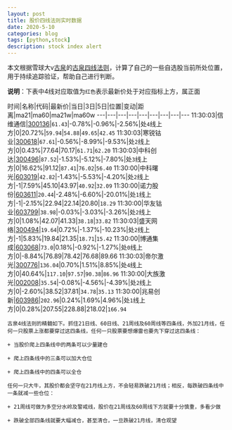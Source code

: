 ```yaml
---
layout: post
title: 股价四线法则实时数据
date: 2020-5-10
categories: blog
tags: [python,stock]
description: stock index alert
---
```



本文根据雪球大v[古泉](https://xueqiu.com/u/7148646888)的[古泉四线法则](https://xueqiu.com/7148646888/130498192)，计算了自己的一些自选股当前所处位置，用于持续追踪验证，帮助自己进行判断。

**说明**：下表中4线对应取值为`红色`表示最新价处于对应指标上方，属正面

时间|名称|代码|最新价|当日|3日|5日|位置|变动|距离|ma21|ma60|ma21w|ma60w
---|---|---|---|---|---|---|---|---
11:30:03|信维通信|[300136](https://xueqiu.com/S/SZ300136)|`61.43`|-0.78%|-0.96%|-2.56%|处`4`线上方|0|20.72%|`59.94`|`54.88`|`49.65`|`42.45`
11:30:03|寒锐钴业|[300618](https://xueqiu.com/S/SZ300618)|`67.61`|-0.56%|-8.99%|-9.53%|处`2`线上方|0|0.43%|77.64|70.17|`61.71`|`62.20`
11:30:03|中科创达|[300496](https://xueqiu.com/S/SZ300496)|`87.52`|-1.53%|-5.12%|-7.80%|处`3`线上方|0|16.62%|91.12|`87.41`|`76.02`|`56.40`
11:30:00|中科曙光|[603019](https://xueqiu.com/S/SH603019)|`42.82`|-1.43%|-5.53%|-4.20%|处`2`线上方|-1|7.59%|45.10|43.97|`40.92`|`32.09`
11:30:00|诺力股份|[603611](https://xueqiu.com/S/SH603611)|`20.44`|-2.48%|-6.60%|-20.01%|处`1`线上方|-1|-2.15%|22.94|22.14|20.80|`18.29`
11:30:00|华友钴业|[603799](https://xueqiu.com/S/SH603799)|`38.98`|-0.03%|-3.03%|-3.26%|处`2`线上方|0|1.08%|42.07|41.33|`38.18`|`33.82`
11:30:03|盛天网络|[300494](https://xueqiu.com/S/SZ300494)|`19.64`|0.72%|-1.37%|-10.23%|处`2`线上方|-1|5.83%|19.84|21.35|`18.71`|`15.42`
11:30:00|博通集成|[603068](https://xueqiu.com/S/SH603068)|`73.0`|0.18%|-0.92%|-1.27%|处`0`线上方|0|-8.84%|76.89|78.42|76.68|89.66
11:30:03|帝尔激光|[300776](https://xueqiu.com/S/SZ300776)|`136.04`|0.70%|1.51%|8.85%|处`4`线上方|0|40.64%|`117.10`|`97.57`|`90.38`|`86.96`
11:30:00|大族激光|[002008](https://xueqiu.com/S/SZ002008)|`35.54`|-0.08%|-4.56%|-4.39%|处`2`线上方|0|-2.60%|38.52|37.81|`34.78`|`35.13`
11:30:00|兆易创新|[603986](https://xueqiu.com/S/SH603986)|`202.96`|0.24%|1.69%|4.96%|处`1`线上方|0|0.28%|207.55|228.88|218.02|`166.94`

```
古泉4线法则的精髓如下。抓住21日线、60日线、21周线及60周线等四条线，外加21月线，任何一只股票上涨都要穿过这四条线，任何一只股票要想爆雷也要先下穿过这四条线：

+ 当股价爬上四条线中的两条可以少量建仓

+ 爬上四条线中的三条可以加大仓位

+ 爬上四条线中的四条可以全仓

任何一只大牛，其股价都会坚守在21月线上方，不会轻易跌破21月线；相反，每跌破四条线中一条就减一些仓位：

+ 21周线可做为多空分水岭及警戒线，股价在21周线及60周线下方就要十分慎重，多看少做

+ 跌破全部四条线就要大幅减仓，甚至清仓，一旦跌破21月线，清仓观望
```